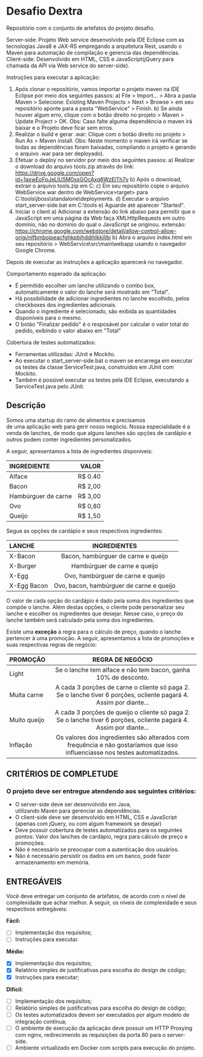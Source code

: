 # Desafio Dextra

Repositório com o conjunto de artefatos do projeto desafio.

Server-side: Projeto Web service desenvolvido pela IDE Eclipse com as tecnologias Java8 e JAX-RS empregando a arquitetura Rest, usando o Maven para automação de compilação e gerencia das dependências.
Client-side: Desenvolvido em HTML, CSS e JavaScript(jQuery para chamada da API via Web service do server-side).

Instruções para executar a aplicação:

1) Após clonar o repositório, vamos importar o projeto maven na IDE Eclipse por meio dos seguintes passos:
	a) File > Import... > Abra a pasta Maven > Selecione: Existing Maven Projects > Next > Browse > em seu repositório aponte para a pasta "WebService" > Finish.
	b) Se ainda houver algum erro, clique com o botão direito no projeto > Maven > Update Project > OK. 
	Obs: Caso falte alguma dependência o maven irá baixar e o Projeto deve ficar sem erros.
2) Realizar o build e gerar .war: Clique com o botão direito no projeto > Run As > Maven install. 
Obs: Neste momento o maven irá verificar se todas as dependências foram baixadas, compilando o projeto e gerando o arquivo .war para ser deployado).
3) Efetuar o deploy no servidor por meio dos seguintes passos:
	a) Realizar o download do arquivo tools.zip através do link: https://drive.google.com/open?id=1axwEoFpJeLIU5M0xxGOcAxq6WzElTh7v
	b) Após o download, extrair o arquivo tools.zip em C:
	c) Em seu repositório copie o arquivo WebService.war dentro de WebService>target> para C:\tools\jboss\standalone\deployments.
	d) Executar o arquivo start_server-side.bat em C:\tools 
	e) Aguarde até aparecer "Started".
4) Iniciar o client
	a) Adicionar a extensão do link abaixo para permitir que o JavaScript em uma página da Web faça XMLHttpRequests em outro domínio, não no domínio do qual o JavaScript se originou. 
extensão: https://chrome.google.com/webstore/detail/allow-control-allow-origi/nlfbmbojpeacfghkpbjhddihlkkiljbi
	b) Abra o arquivo index.html em seu repositório > WebService\src\main\webapp usando o navegador Google Chrome.

Depois de executar as instruções a aplicação aparecerá no navegador.

Comportamento esperado da aplicação:
- É permitido escolher um lanche utilizando o combo box, automaticamente o valor do lanche será mostrado em "Total".
- Há possibilidade de adicionar ingredientes no lanche escolhido, pelos checkboxes dos ingredientes adicionais.
- Quando o ingrediente é selecionado, são exibida as quantidades disponíveis para o mesmo. 
- O botão "Finalizar pedido" é o resposável por calcular o valor total do pedido, exibindo o valor abaixo em "Total"

Cobertura de testes automatizados:
- Ferramentas utilizadas: JUnit e Mockito.
- Ao executar o start_server-side.bat o maven se encarrega em executar os testes da classe ServiceTest.java, construídos em JUnit com Mockito.
- Também é possível executar os testes pela IDE Eclipse, executando a ServiceTest.java pelo JUnit.

## Descrição

Somos uma startup do ramo de alimentos e precisamos de uma aplicação web para gerir nosso negócio. Nossa especialidade é a venda de lanches, de modo que alguns lanches são opções de cardápio e outros podem conter ingredientes personalizados.

A seguir, apresentamos a lista de ingredientes disponíveis:


INGREDIENTE           |   VALOR
:---------            | --------:
Alface                | R$ 0.40
Bacon                 | R$ 2,00
Hambúrguer de carne   | R$ 3,00
Ovo                   | R$ 0,80
Queijo                | R$ 1,50

Segue as opções de cardápio e seus respectivos ingredientes:


LANCHE        |   INGREDIENTES
:---------    | :--------------------------------------:
X-Bacon       | Bacon, hambúrguer de carne e queijo
X-Burger      | Hambúrguer de carne e queijo
X-Egg         | Ovo, hambúrguer de carne e queijo
X-Egg Bacon   | Ovo, bacon, hambúrguer de carne e queijo

O valor de cada opção do cardápio é dado pela soma dos ingredientes que compõe o lanche. Além destas opções, o cliente pode personalizar seu lanche e escolher os ingredientes que desejar. Nesse caso, o preço do lanche também será calculado pela soma dos ingredientes.

Existe uma <b>exceção</b> à regra para o cálculo de preço, quando o lanche pertencer à uma promoção. A seguir, apresentamos a lista de promoções e suas respectivas regras de negócio:

PROMOÇÃO        |  REGRA DE NEGÓCIO
:---------      | :--------------------------------------:
Light           | Se o lanche tem alface e não tem bacon, ganha 10% de desconto.
Muita carne     | A cada 3 porções de carne o cliente só paga 2. Se o lanche tiver 6 porções, ocliente pagará 4. Assim por diante...
Muito queijo    | A cada 3 porções de queijo o cliente só paga 2. Se o lanche tiver 6 porções, ocliente pagará 4. Assim por diante...
Inflação        | Os valores dos ingredientes são alterados com frequência e não gostaríamos que isso influenciasse nos testes automatizados.

## CRITÉRIOS DE COMPLETUDE

### O projeto deve ser entregue atendendo aos seguintes critérios:

- O server-side deve ser desenvolvido em Java, utilizando Maven para gerenciar as dependências.
- O client-side deve ser desenvolvido em HTML, CSS e JavaScript (apenas com jQuery, ou com algum framework se desejar)
- Deve possuir cobertura de testes automatizados para os seguintes pontos: Valor dos lanches de cardápio, regra para cálculo de preço e promoções.
- Não é necessário se preocupar com a autenticação dos usuários.
- Não é necessário persistir os dados em um banco, pode fazer armazenamento em memória.


## ENTREGÁVEIS

Você deve entregar um conjunto de artefatos, de acordo com o nível de complexidade que achar melhor. A seguir, os níveis de complexidade e seus respectivos entregáveis:

<b>Fácil:</b>
- [ ] Implementação dos requisitos;
- [ ] Instruções para executar.

<b>Médio:</b>
- [X] Implementação dos requisitos;
- [X] Relatório simples de justificativas para escolha do design de código;
- [X] Instruções para executar;

<b>Difícil:</b>
- [ ] Implementação dos requisitos;
- [ ] Relatório simples de justificativas para escolha do design de código;
- [ ] Os testes automatizados devem ser executados por algum modelo de integração contínua;
- [ ] O ambiente de execução da aplicação deve possuir um HTTP Proxying com nginx, redirecimendo as requisições da porta 80 para o server-side.
- [ ] Ambiente virtualizado em Docker com scripts para execução do projeto.
